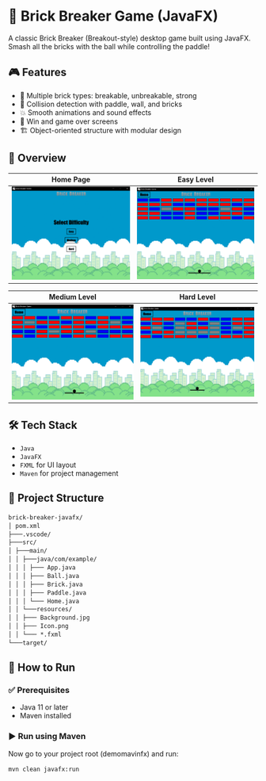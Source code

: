 # 🧱 Brick Breaker Game (JavaFX)

A classic Brick Breaker (Breakout-style) desktop game built using JavaFX.  
Smash all the bricks with the ball while controlling the paddle!


## 🎮 Features

- 🧠 Multiple brick types: breakable, unbreakable, strong
- 🎯 Collision detection with paddle, wall, and bricks
- 💥 Smooth animations and sound effects
- 🏁 Win and game over screens
- 🏗️ Object-oriented structure with modular design

## 🌄 Overview

| Home Page | Easy Level |
|-----------|------------|
| ![](assets/Home.png) | ![](assets/Easy.png) |

| Medium Level | Hard Level |
|--------------|------------|
| ![](assets/Medium.png) | ![](assets/Hard.png) |

## 🛠 Tech Stack

- `Java`
- `JavaFX`
- `FXML` for UI layout
- `Maven` for project management


## 📁 Project Structure

```markdown
brick-breaker-javafx/
│ pom.xml
├───.vscode/
├───src/
│ ├───main/
│ │ ├───java/com/example/
│ │ │ ├─── App.java
│ │ │ ├─── Ball.java
│ │ │ ├─── Brick.java
│ │ │ ├─── Paddle.java
│ │ │ └─── Home.java
│ │ └───resources/
│ │ ├─── Background.jpg
│ │ ├─── Icon.png
│ │ └─── *.fxml
└───target/
```


## 🚀 How to Run

### ✅ Prerequisites
- Java 11 or later
- Maven installed

### ▶️ Run using Maven

Now go to your project root (demomavinfx) and run:

```bash
mvn clean javafx:run
```
